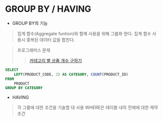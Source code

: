 # GROUP BY / HAVING

- GROUP BY의 기능
> 집계 함수(Aggregate funtion)와 함께 사용을 위해 그룹화 한다.
> 집계 함수 사용시 중복된 데이터 값을 합친다.

> 프로그래머스 문제
>> [카테고리 별 상품 개수 구하기](https://school.programmers.co.kr/learn/courses/30/lessons/131529)
```SQL
SELECT
    LEFT(PRODUCT_CODE, 2) AS CATEGORY, COUNT(PRODUCT_ID)
FROM
    PRODUCT 
GROUP BY CATEGORY
```

- HAVING
> 각 그룹에 대한 조건을 기술할 대 사용
> WHERE은 테이블 내의 전체에 대한 제약 조건
